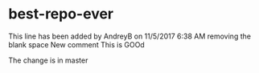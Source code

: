 # best-repo-ever

This line has been added by AndreyB on 11/5/2017 6:38 AM
removing the blank space
New comment This is GOOd

The change is in master